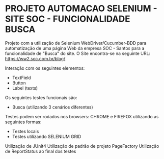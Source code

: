 # PROJETO AUTOMACAO SELENIUM - SITE SOC - FUNCIONALIDADE BUSCA

Projeto com a utilização de Selenium WebDriver/Cucumber-BDD para automatização de uma página Web da empresa SOC - Santos para a funcionalidade de "Busca" do site. O Site encontra-se na seguinte URL: https://ww2.soc.com.br/blog/

Interação com os seguintes elementos:

- TextField
- Button
- Label (texts)

Os seguintes testes funcionais são:

- Busca (utilizando 3 cenários diferentes)

Testes podem ser rodados nos browsers: CHROME e FIREFOX utilizando as seguintes formas:

- Testes locais
- Testes utilizando SELENIUM GRID

Utilização de JUnit4
Utilização de padrão de projeto PageFactory
Utilização de ReportStatus ao final dos testes
